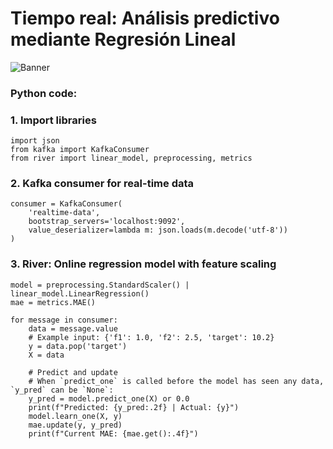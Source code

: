 # Tiempo real: Análisis predictivo mediante Regresión Lineal

![Banner](docs/assets/images/banner.jpg)

### Python code:

### 1. Import libraries
```
import json
from kafka import KafkaConsumer
from river import linear_model, preprocessing, metrics
```
### 2. Kafka consumer for real-time data
```
consumer = KafkaConsumer(
    'realtime-data',
    bootstrap_servers='localhost:9092',
    value_deserializer=lambda m: json.loads(m.decode('utf-8'))
)
```
### 3. River: Online regression model with feature scaling
```
model = preprocessing.StandardScaler() | linear_model.LinearRegression()
mae = metrics.MAE()

for message in consumer:
    data = message.value
    # Example input: {'f1': 1.0, 'f2': 2.5, 'target': 10.2}
    y = data.pop('target')
    X = data

    # Predict and update
    # When `predict_one` is called before the model has seen any data, `y_pred` can be `None`:
    y_pred = model.predict_one(X) or 0.0 
    print(f"Predicted: {y_pred:.2f} | Actual: {y}")
    model.learn_one(X, y)
    mae.update(y, y_pred)
    print(f"Current MAE: {mae.get():.4f}")
```
